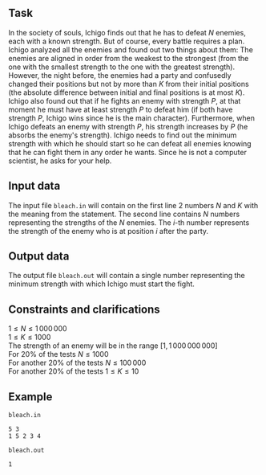 ## Task

In the society of souls, Ichigo finds out that he has to defeat $N$ enemies, each with a known strength. But of course, every battle requires a plan. Ichigo analyzed all the enemies and found out two things about them: The enemies are aligned in order from the weakest to the strongest (from the one with the smallest strength to the one with the greatest strength). However, the night before, the enemies had a party and confusedly changed their positions but not by more than $K$ from their initial positions (the absolute difference between initial and final positions is at most $K$). Ichigo also found out that if he fights an enemy with strength $P$, at that moment he must have at least strength $P$ to defeat him (if both have strength $P$, Ichigo wins since he is the main character). Furthermore, when Ichigo defeats an enemy with strength $P$, his strength increases by $P$ (he absorbs the enemy's strength). Ichigo needs to find out the minimum strength with which he should start so he can defeat all enemies knowing that he can fight them in any order he wants. Since he is not a computer scientist, he asks for your help.

## Input data

The input file `bleach.in` will contain on the first line 2 numbers $N$ and $K$ with the meaning from the statement. The second line contains $N$ numbers representing the strengths of the $N$ enemies. The $i$-th number represents the strength of the enemy who is at position $i$ after the party.

## Output data

The output file `bleach.out` will contain a single number representing the minimum strength with which Ichigo must start the fight.

## Constraints and clarifications

$1 \leq N \leq 1\,000\,000$  
$1 \leq K \leq 1000$  
The strength of an enemy will be in the range $[1, 1\,000\,000\,000]$  
For 20$\%$ of the tests $N \leq 1000$  
For another 20$\%$ of the tests $N \leq 100\,000$  
For another 20$\%$ of the tests $1 \leq K \leq 10$  

## Example

`bleach.in`  
```
5 3  
1 5 2 3 4  
```

`bleach.out`  
```
1  
```